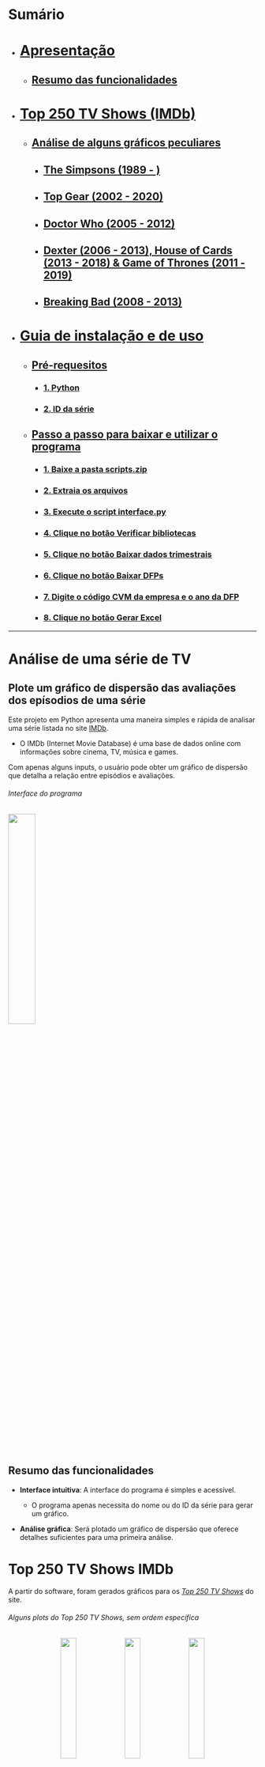# Sumário
- # [Apresentação](#análise-de-uma-série-de-tv)
  - ## [Resumo das funcionalidades](#resumo_funcionalidades)
- # [Top 250 TV Shows (IMDb)](top-250-tv-shows-imdb)
  - ## [Análise de alguns gráficos peculiares](análise-de-alguns-gráficos-peculiares)
    - ## [The Simpsons (1989 - )]()
    - ## [Top Gear (2002 - 2020)]()
    - ## [Doctor Who (2005 - 2012)]()
    - ## [Dexter (2006 - 2013), House of Cards (2013 - 2018) & Game of Thrones (2011 - 2019)]()
    - ## [Breaking Bad (2008 - 2013)]()
- # [Guia de instalação e de uso](#guia)
  - ## [Pré-requesitos](#pre_requisitos)
    - ### [1. Python](#instalar_python)
    - ### [2. ID da série](#codigo_da_serie)
  - ## [Passo a passo para baixar e utilizar o programa](#como-baixar-e-utilizar-o-programa)
    - ### [1. Baixe a pasta scripts.zip](#baixar_pasta_script)
    - ### [2. Extraia os arquivos](#extrair_pasta_script)
    - ### [3. Execute o script interface.py](#executar_interface)
    - ### [4. Clique no botão Verificar bibliotecas](#clicar_botao_verificar_bibliotecas)
    - ### [5. Clique no botão Baixar dados trimestrais](#clicar_botao_baixar_dados_trimestrais)
    - ### [6. Clique no botão Baixar DFPs](#clicar_botao_baixar_dfps)
    - ### [7. Digite o código CVM da empresa e o ano da DFP](#inputs)
    - ### [8. Clique no botão Gerar Excel](#clicar_botao_gerar_excel)
   
------------------------

# Análise de uma série de TV

## Plote um gráfico de dispersão das avaliações dos epísodios de uma série

Este projeto em Python apresenta uma maneira simples e rápida de analisar uma série listada no site [IMDb](https://www.imdb.com/). 
- O IMDb (Internet Movie Database) é uma base de dados online com informações sobre cinema, TV, música e games.
  
Com apenas alguns inputs, o usuário pode obter um gráfico de dispersão que detalha a relação entre episódios e avaliações.

###### Interface do programa
<img align="center" width='33%' src="https://i.postimg.cc/jqHYTSRK/image.png">

<a name="resumo_funcionalidades"></a>
## Resumo das funcionalidades
- **Interface intuitiva**: A interface do programa é simples e acessível.
   - O programa apenas necessita do nome ou do ID da série para gerar um gráfico.

- **Análise gráfica**: Será plotado um gráfico de dispersão que oferece detalhes suficientes para uma primeira análise.

# Top 250 TV Shows IMDb
A partir do software, foram gerados gráficos para os [*Top 250 TV Shows*](https://m.imdb.com/chart/toptv/?ref_=nv_tvv_250) do site.
###### Alguns *plots* do Top 250 TV Shows, sem ordem específica
<p align="center" width="100%">
    <img width="25%" src="https://i.postimg.cc/8cX0452f/R1-Breaking-Bad.png"> 
    <img width="25%" src="https://i.postimg.cc/brw51bBj/R2-Planet-Earth-II.png"> 
    <img width="25%" src="https://i.postimg.cc/43GBzVYF/R18-The-World-at-War.png">
    <img width="25%" src="https://i.postimg.cc/cLymSwB4/R23-The-Twilight-Zone.png">
    <img width="25%" src="https://i.postimg.cc/Xqr8VgPX/R20-Attack-on-Titan.png">
    <img width="25%" src="https://i.postimg.cc/tTM3mxgb/R28-TVF-Pitchers.png">
    <img width="25%" src="https://i.postimg.cc/Kc0wxq1c/R3-Band-of-Brothers.png">
    <img width="25%" src="https://i.postimg.cc/mgCmz8gH/R15-The-Sopranos.png">
    <img width="25%" src="https://i.postimg.cc/BZjkZ5Hx/R33-Better-Call-Saul.png">
    <img width="25%" src="https://i.postimg.cc/7ZnQtKry/R32-The-Office-USA.png">
    <img width="25%" src="https://i.postimg.cc/s2PH8wFr/R7_-_The_Wire.png">
    <img width="25%" src="https://i.postimg.cc/HWvZfrNV/R14-Game-of-Thrones.png">
    <img width="25%" src="https://i.postimg.cc/rFtJ3QWP/R24-Fullmetal-Alchemist-Brotherhood.png">
    <img width="25%" src="https://i.postimg.cc/kMHsTkVS/R22-Rick-and-Morty.png">
    <img width="25%" src="https://i.postimg.cc/MGYttHRZ/R17-Critical-Role.png">
</p>

Você pode acessar toda a lista de gráficos clicando [neste link](https://drive.google.com/drive/folders/1Kz9c25IGAVdHTS8WLWV7Xjy7M59EencQ).

## A seguir estão algumas representações gráficas interessantes que foram geradas:

### The Simpsons (1989 - ) 
<img width="80%" src="https://i.postimg.cc/hGRL7dCZ/R104-The-Simpsons.png">

[The Simpsons](https://www.imdb.com/title/tt0096697/) é uma dos desenhos mais antigos da televisão, além de ser uma das séries com maior número de episódios e temporadas. O gráfico revela a decadência da qualidade do programa. Entretanto, ao levar em consideração que já se passaram 35 anos desde o lançamento do primeiro episódio, podemos dizer que a animação como um todo teve um ótimo desempenho geral.

### Top Gear (2002 - 2020)
<img width="80%" src="https://i.postimg.cc/mgMGLv1f/R133-Top-Gear.png">

Pelo gráfico, é possível notar que [Top Gear](https://www.imdb.com/title/tt1628033/) esteve em ascendência contínua por surpreendentes 22 temporadas. Já a partir da 23ª Season, houve uma queda brutal na qualidade da série, o que foi parcialmente recuperado nas temporadas seguintes.

### Doctor Who (2005 - 2012)
<img width="80%" src="https://i.postimg.cc/GpqgdKKn/R156-Doctor-Who.png">

[Doctor Who](https://www.imdb.com/title/tt0436992/) apresenta uma peculiaridade intrigante: por mais que as avaliações dos seus episódios sejam muito inconsistentes, o rating médio, tanto da maioria das temporadas como o geral (8,6) é muito bom.

### Dexter (2006 - 2013), House of Cards (2013 - 2018) & Game of Thrones (2011 - 2019)
<img width="80%" src="https://i.postimg.cc/sx9wHJvL/R155-Dexter.png">
<img width="80%" src="https://i.postimg.cc/BnwNzbnJ/R169-House-of-Cards.png">
<img width="80%" src="https://i.postimg.cc/HWvZfrNV/R14-Game-of-Thrones.png">

[Dexter](https://www.imdb.com/title/tt0773262/), [House of Cards](https://www.imdb.com/title/tt1856010/) e [Game of Thrones](https://www.imdb.com/title/tt0944947/) são exemplos de séries que, de acordo com seus telespectadores, poderiam ter tido finais muito mais satisfatórios e congruentes.

### Breaking Bad (2008 - 2013) 
<img width="80%" src="https://i.postimg.cc/8cX0452f/R1-Breaking-Bad.png">

Em contrapartida, [Breaking Bad](https://www.imdb.com/title/tt0903747/) apresenta um desempenho fenomenal, sendo a série com melhor avaliação do site. Além de manter uma média ascendente incrível, teve um final extremamente satisfatório, com direito a episódios com avaliações de 9.9 ([S5 E16](https://www.imdb.com/title/tt2301455/?ref_=ttep_ep16)) e 10 ([S5 E14](https://www.imdb.com/title/tt2301451/?ref_=ttep_ep14)) na temporada 5, a última temporada do programa. 

------------------------

<a name="guia"></a>
# Guia de instalação e de uso

<a name="pre_requisitos"></a>
## Pré-requisitos


<a name="instalar_python"></a>
### 1. Instale o Python em seu computador

- É **necessário** que o usuário tenha Python instalado em sua máquina

- Acesse [python.org](https://www.python.org/downloads/) e baixe Python para seu sistema operacional

> [!WARNING]
> ***Certifique-se de marcar a opção Add python.exe to PATH!***
  
###### Instalador do Python
<img align="center" width='65%' src="https://i.postimg.cc/wxkf5Tp4/python-installer.png">

<a name="codigo_da_serie"></a>
### 2. ID da série
> [!IMPORTANT]
> Caso exista séries com mesmo nome, digite o ID ao invés do título
- O ID pode ser encontrado na URL da página da série no site, como mostra o exemplo abaixo:

###### O ID da série sempre será os números que sucedem o 'tt'; no caso de Breaking Bad, o ID da série é 0903747
<img align="center" width='65%' src="https://i.postimg.cc/BQGhPppD/id.png">

###### URL: https://www.imdb.com/title/tt0903747/

------------------------

## Como baixar e utilizar o programa

<a name="baixar_pasta_script"></a>
### 1. Baixe a pasta [filtro_cvm.zip](https://github.com/mathgone/Download-Demonstrativos-Financeiros-Padronizados/blob/main/filtro_cvm.zip)
------------------------

<a name="extrair_pasta_script"></a>
### 2. Extraia os arquivos

> [!IMPORTANT]
> Para garantir o funcionamento do programa, mantenha todos os arquivos extraídos em um único diretório.

###### Extração de arquivos zip
<img align="center" width='50%' src="https://i.postimg.cc/zG6jjFMv/extract-image.png">

------------------------

<a name="executar_interface"></a>
### 3. Execute o script [interface.py](https://github.com/mathgone/Download-Demonstrativos-Financeiros-Padronizados/blob/main/filtro_cvm/interface.py)

> [!TIP]
> Segurando a tecla ALT, você pode arrastar o arquivo interface.py para outro diretório para criar um atalho.

###### Interface do programa
<img align="center" width='80%' src="https://i.postimg.cc/4xk3sNB8/user-interface.png">

------------------------

<a name="clicar_botao_verificar_bibliotecas"></a>
### 4. Clique no botão <img align="center" width="33%" src="https://i.postimg.cc/YSy0cNVF/verificar-bibliotecas.png"> 

- Este botão irá executar o script [setup.py](https://github.com/mathgone/Download-Demonstrativos-Financeiros-Padronizados/blob/main/filtro_cvm/setup.py)
- Será feito o download de todos os módulos necessários para o funcionamento do programa
------------------------

<a name="clicar_botao_baixar_dados_trimestrais"></a>
### 5. Clique no botão <img align="center" width='33%' src="https://i.postimg.cc/7PJGkcqZ/baixar-dados-trimestrais.png">

- Este botão irá executar o script [donwload_dados_itr.py](https://github.com/mathgone/Download-Demonstrativos-Financeiros-Padronizados/blob/main/filtro_cvm/download_dados_itr.py)
- Será realizado o download das [ITRs (Informações Trimestrais) (2011 - 2023)](https://dados.cvm.gov.br/dados/CIA_ABERTA/DOC/ITR/DADOS/) de Companias Abertas
- Os dados serão salvos na pasta **dados_cvm_itr**
------------------------

<a name="clicar_botao_baixar_dfps"></a>
### 6. Clique no botão <img align='center' width='33%' src="https://i.postimg.cc/7Z9b9rnm/baixar-dfps.png">

- Este botão irá executar o script [donwload_dados_dfp.py](https://github.com/mathgone/Download-Demonstrativos-Financeiros-Padronizados/blob/main/filtro_cvm/download_dados_dfp.py)
- Será realizado o download dos [DFPs (Demonstrativo Financeiro Padronizado) (2010 - 2023)](https://dados.cvm.gov.br/dados/CIA_ABERTA/DOC/DFP/DADOS/) de Companias Abertas
- Os dados serão salvos na pasta **dados_cvm_dfp**
------------------------

<a name="inputs"></a>
### 7. Digite o código CVM da empresa e o ano da DFP
> [!IMPORTANT]
> Acesse o site para encontrar os códigos CVM das empresas
- Os códigos CVM das empresas podem ser encontrados [aqui](https://cvmweb.cvm.gov.br/SWB/Sistemas/SCW/CPublica/CiaAb/FormBuscaCiaAbOrdAlf.aspx?LetraInicial=A)

###### Empresa: ALPARGATAS S.A. | Ano: 2023
<img align="center" width='80%' src="https://i.postimg.cc/j2WhCnFn/user-interface-inputs.png">

------------------------

<a name="clicar_botao_gerar_excel"></a>
### 8. Clique no botão <img align='center' width='20%' src='https://i.postimg.cc/W44zfY9j/generate-excel.png'>
- Este botão irá executar o script [filtro.py](https://github.com/mathgone/Download-Demonstrativos-Financeiros-Padronizados/blob/main/filtro_cvm/filtro.py)
- Um [arquivo Excel](https://github.com/mathgone/Download-Demonstrativos-Financeiros-Padronizados/blob/main/ALPARGATAS%20S.A._2023.xlsx) será gerado com as especificações dadas
  
  - Link para acessar a planilha: [https://docs.google.com](https://docs.google.com/spreadsheets/d/18aJ9YykdlPfqjOoxF577g4grvyuqFuht/edit?usp=sharing&ouid=103571908927816967898&rtpof=true&sd=true)
